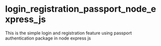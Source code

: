 # login_registration_passport_node_express_js
 This is the simple login and registration feature using passport authentication package in node express js
